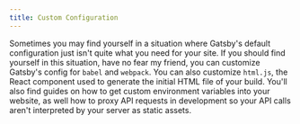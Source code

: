 ```yaml
---
title: Custom Configuration
---
```


Sometimes you may find yourself in a situation where Gatsby's default configuration just isn't quite what you need for your site. If you should find yourself in this situation, have no fear my friend, you can customize Gatsby's config for `babel` and `webpack`. You can also customize `html.js`, the React component used to generate the initial HTML file of your build. You'll also find guides on how to get custom environment variables into your website, as well how to proxy API requests in development so your API calls aren't interpreted by your server as static assets.

<GuideList slug={props.slug} />
